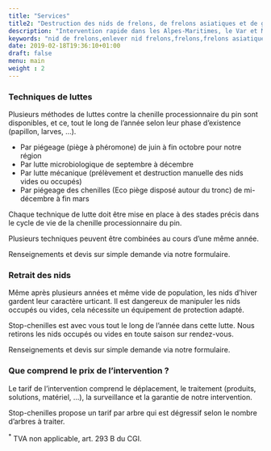 ```yaml
---
title: "Services"
title2: "Destruction des nids de frelons, de frelons asiatiques et de guêpes"
description: "Intervention rapide dans les Alpes-Maritimes, le Var et Monaco pour une destruction des nids de frelons asiatiques, de frelons européens et de guêpes. Destruction rapide, toutes hauteurs."
keywords: "nid de frelons,enlever nid frelons,frelons,frelons asiatiques,frelons européens,guêpes,traitement nids de frelons,CERTIBIOCIDE,CERTIPHYTO,alpes-maritimes,var,monaco."
date: 2019-02-18T19:36:10+01:00
draft: false
menu: main
weight : 2
---
```


<h3>Techniques de luttes</h3>
<p>Plusieurs méthodes de luttes contre la chenille processionnaire du pin sont disponibles, et ce, tout le long de l’année selon leur phase d’existence (papillon, larves, …).</p>
<ul>
<li>Par piégeage (piège à phéromone) de juin à fin octobre pour notre région</li>
<li>Par lutte microbiologique de septembre à décembre</li>
<li>Par lutte mécanique (prélèvement et destruction manuelle des nids vides ou occupés)</li>
<li>Par piégeage des chenilles (Eco piège disposé autour du tronc) de mi-décembre à fin mars</li>
</ul>

<p>Chaque technique de lutte doit être mise en place à des stades précis dans le cycle de vie de la chenille processionnaire du pin.</p>
<p>Plusieurs techniques peuvent être combinées au cours d’une même année.</p>
<p>Renseignements et devis sur simple demande via notre formulaire.</p>

<h3>Retrait des nids</h3>
<p>Même après plusieurs années et même vide de population, les nids d’hiver gardent leur caractère urticant. Il est dangereux de manipuler les nids occupés ou vides, cela nécessite un équipement de protection adapté.</p>
<p>Stop-chenilles est avec vous tout le long de l’année dans cette lutte. Nous retirons les nids occupés ou vides en toute saison sur rendez-vous.</p>
<p>Renseignements et devis sur simple demande via notre formulaire.</p>

<h3>Que comprend le prix de l’intervention ?</h3>
<p>Le tarif de l’intervention comprend le déplacement, le traitement (produits, solutions, matériel, …), la surveillance et la garantie de notre intervention.</p>
<p>Stop-chenilles propose un tarif par arbre qui est dégressif selon le nombre d’arbres à traiter.</p>
		
<p><sup>*</sup> TVA non applicable, art. 293 B du CGI.</p>

